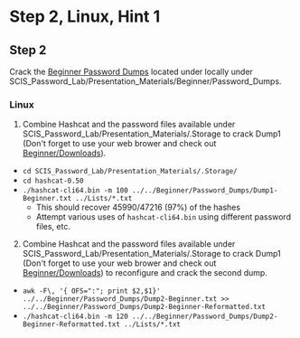 # Step 2, Linux, Hint 1  

## Step 2
Crack the [Beginner Password Dumps](https://github.com/JonZeolla/Presentation_Materials/tree/Password-Cracking_2015-09-24/Beginner/Password_Dumps) located under locally under SCIS_Password_Lab/Presentation_Materials/Beginner/Password_Dumps.

### Linux
1. Combine Hashcat and the password files available under SCIS_Password_Lab/Presentation_Materials/.Storage to crack Dump1 (Don't forget to use your web brower and check out [Beginner/Downloads](https://github.com/JonZeolla/Presentation_Materials/tree/Password-Cracking_2015-09-24/Beginner/Downloads)).
  * `cd SCIS_Password_Lab/Presentation_Materials/.Storage/`
  * `cd hashcat-0.50`
  * `./hashcat-cli64.bin -m 100 ../../Beginner/Password_Dumps/Dump1-Beginner.txt ../Lists/*.txt`
    * This should recover 45990/47216 (97%) of the hashes
    * Attempt various uses of `hashcat-cli64.bin` using different password files, etc.

2. Combine Hashcat and the password files available under SCIS_Password_Lab/Presentation_Materials/.Storage to crack Dump1 (Don't forget to use your web brower and check out [Beginner/Downloads](https://github.com/JonZeolla/Presentation_Materials/tree/Password-Cracking_2015-09-24/Beginner/Downloads)) to reconfigure and crack the second dump.
  * `awk -F\, '{ OFS=":"; print $2,$1}' ../../Beginner/Password_Dumps/Dump2-Beginner.txt >> ../../Beginner/Password_Dumps/Dump2-Beginner-Reformatted.txt`
  * `./hashcat-cli64.bin -m 120 ../../Beginner/Password_Dumps/Dump2-Beginner-Reformatted.txt ../Lists/*.txt`

